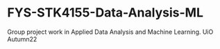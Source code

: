 # FYS-STK4155-Data-Analysis-ML
Group project work in Applied Data Analysis and Machine Learning. UiO Autumn22
